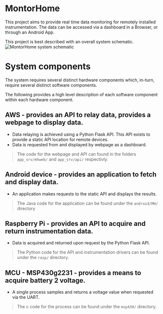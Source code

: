 # MontorHome

This project aims to provide real time data monitoring for remotely installed instrumentation. The data can be accessed via a dashboard in a Browser, or through an Android App.

This project is best described with an overall system schematic.
![MontorHome system schematic](https://docs.google.com/drawings/d/e/2PACX-1vTE8mDiYIVS3sTuNVBM3YH6iovJMq5rNCjlLHx6z9H6EGsLSPnLEZmZ-o7lq-v13J7i_yCaTvnIU1jW/pub?w=1133&h=521)

# System components
The system requires several distinct hardware components which, in-turn, require several distinct software components.

The following provides a high level description of each software component within each hardware component.

## AWS - provides an API to relay data, provides a webpage to display data.
- Data relaying is achieved using a Python Flask API. This API exists to provide a static API location for remote devices. 
- Data is requested from and displayed by webpage as a dashboard.
> The code for the webpage and API can found in the folders `app_srv/mhweb/` and `app_srv/api/` respectivly.

## Android device - provides an application to fetch and display data.
- An application makes requests to the static API and displays the results.
> The Java code for the application can be found under the `android/MH/` directory

## Raspberry Pi - provides an API to acquire and return instrumentation data.
- Data is acquired and returned upon request by the Python Flask API.
> The Python code for the API and instrumentation drivers can be found under the `rasp/` directory.

## MCU - MSP430g2231 - provides a means to acquire battery 2 voltage.
- A single process samples and returns a voltage value when requested via the UART.
> The c code for the process can be found under the `msp430/` directory.
